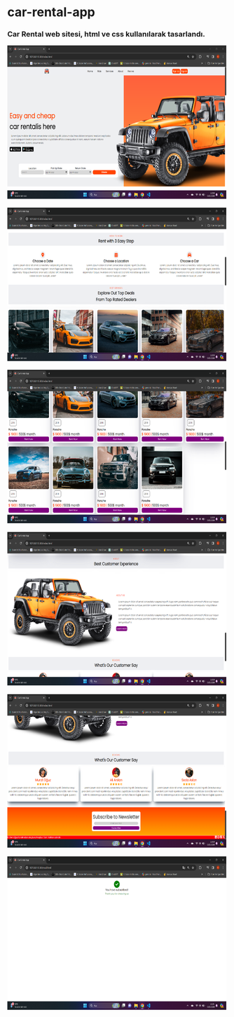 # car-rental-app
 
 ### Car Rental web sitesi, html ve css kullanılarak tasarlandı.
 
<div>
<img src="./screens/screen1.png" alt="Screen1" width="500" height="350"/>
</div></br>

<div>
<img src="./screens/screen2.png" alt="Screen2" width="500" height="350"/>
</div></br>

<div>
<img src="./screens/screen3.png" alt="Screen3" width="500" height="350"/>
</div></br>

<div>
<img src="./screens/screen4.png" alt="Screen3" width="500" height="350"/>
</div></br>

<div>
<img src="./screens/screen5.png" alt="Screen3" width="500" height="350"/>
</div></br>

<div>
<img src="./screens/screen6.png" alt="Screen3" width="500" height="350"/>
</div>